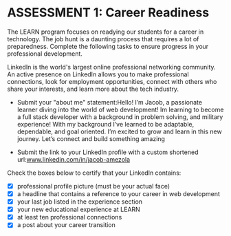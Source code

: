 # ASSESSMENT 1: Career Readiness

The LEARN program focuses on readying our students for a career in technology. The job hunt is a daunting process that requires a lot of preparedness. Complete the following tasks to ensure progress in your professional development.

LinkedIn is the world's largest online professional networking community. An active presence on LinkedIn allows you to make professional connections, look for employment opportunities, connect with others who share your interests, and learn more about the tech industry.

- Submit your "about me" statement:Hello! I’m Jacob, a passionate learner diving into  the world of web development! Im learning to become a full stack developer with a background in problem solving, and military experience! With my background I’ve learned to be adaptable, dependable, and goal oriented. I’m excited to grow and learn in this new journey. Let’s connect and build something amazing

- Submit the link to your LinkedIn profile with a custom shortened url:www.linkedin.com/in/jacob-amezola



Check the boxes below to certify that your LinkedIn contains:

- [x] professional profile picture (must be your actual face)
- [x] a headline that contains a reference to your career in web development
- [x] your last job listed in the experience section
- [x] your new educational experience at LEARN
- [x] at least ten professional connections
- [x] a post about your career transition

